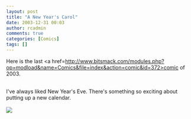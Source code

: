 ```yaml
---
layout: post
title: "A New Year's Carol"
date: 2003-12-31 00:03
author: rcadmin
comments: true
categories: [Comics]
tags: []
---
```

Here is the last <a href=http://www.bitsmack.com/modules.php?op=modload&name=Comics&file=index&action=comic&id=372>comic</a> of 2003.
<br />

<br />
I've always liked New Year's Eve. There's something so exciting about putting up a new calendar. <Br><br><!--more--><img src='http://dl.bitsmack.com/comics/20031231.gif' alt'' />
